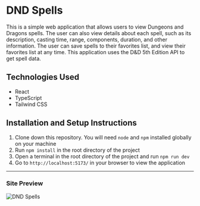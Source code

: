 # DND Spells

This is a simple web application that allows users to view Dungeons and Dragons spells. The user can also view details about each spell, such as its description, casting time, range, components, duration, and other information. The user can save spells to their favorites list, and view their favorites list at any time. This application uses the D&D 5th Edition API to get spell data.

## Technologies Used
- React
- TypeScript
- Tailwind CSS

## Installation and Setup Instructions

1. Clone down this repository. You will need `node` and `npm` installed globally on your machine
2. Run `npm install` in the root directory of the project
3. Open a terminal in the root directory of the project and run `npm run dev`
4. Go to `http://localhost:5173/` in your browser to view the application


***
### Site Preview

![DND Spells](https://res.cloudinary.com/ddr8aveca/image/upload/v1715149725/github%20storage/qogwlmmmg2srpkmqoeew.png)